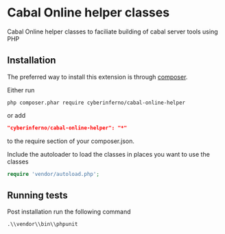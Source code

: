 # Cabal Online helper classes
Cabal Online helper classes to faciliate building of cabal server tools using PHP

Installation
------------

The preferred way to install this extension is through [composer](http://getcomposer.org/download/).

Either run

```
php composer.phar require cyberinferno/cabal-online-helper
```

or add

```json
"cyberinferno/cabal-online-helper": "*"
```

to the require section of your composer.json.

Include the autoloader to load the classes in places you want to use the classes

```php
require 'vendor/autoload.php';
```

Running tests
--------------
Post installation run the following command

```
.\\vendor\\bin\\phpunit
```